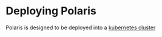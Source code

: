 Deploying Polaris
=================

Polaris is designed to be deployed into a [kubernetes cluster](https://github.com/orppst/k8setup)